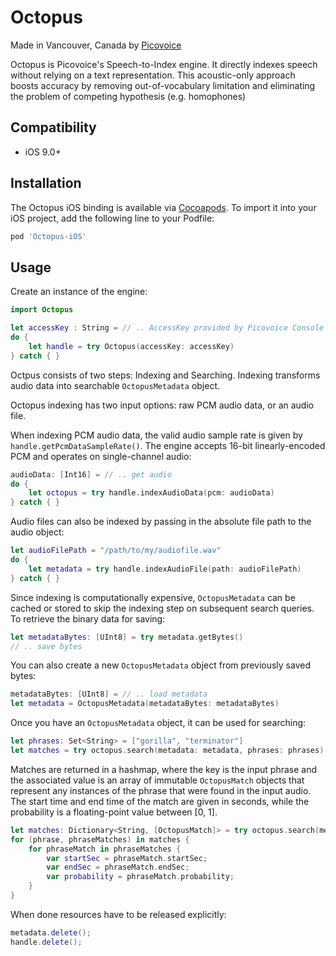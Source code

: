 # Octopus

Made in Vancouver, Canada by [Picovoice](https://picovoice.ai)

Octopus is Picovoice's Speech-to-Index engine. It directly indexes speech without relying on a text representation. This
acoustic-only approach boosts accuracy by removing out-of-vocabulary limitation and eliminating the problem of competing
hypothesis (e.g. homophones)

## Compatibility

- iOS 9.0+

## Installation

The Octopus iOS binding is available via [Cocoapods](https://cocoapods.org/pods/Octopus-iOS). To import it into your iOS project, add the following line to your Podfile: 

```ruby
pod 'Octopus-iOS'
```

## Usage

Create an instance of the engine:

```swift
import Octopus

let accessKey : String = // .. AccessKey provided by Picovoice Console (https://picovoice.ai/console/)
do {
    let handle = try Octopus(accessKey: accessKey)
} catch { }
```

Octpus consists of two steps: Indexing and Searching.
Indexing transforms audio data into searchable `OctopusMetadata` object. 

Octopus indexing has two input options: raw PCM audio data, or an audio file.

When indexing PCM audio data, the valid audio sample rate is given by `handle.getPcmDataSampleRate()`.
The engine accepts 16-bit linearly-encoded PCM and operates on single-channel audio:

```swift
audioData: [Int16] = // .. get audio
do {
    let octopus = try handle.indexAudioData(pcm: audioData)
} catch { }
```

Audio files can also be indexed by passing in the absolute file path to the audio object:

```swift
let audioFilePath = "/path/to/my/audiofile.wav"
do {
    let metadata = try handle.indexAudioFile(path: audioFilePath)
} catch { }
```

Since indexing is computationally expensive,
`OctopusMetadata` can be cached or stored to skip the indexing step on subsequent search queries.
To retrieve the binary data for saving:
```swift
let metadataBytes: [UInt8] = try metadata.getBytes()
// .. save bytes
```

You can also create a new `OctopusMetadata` object from previously saved bytes:
```swift
metadataBytes: [UInt8] = // .. load metadata
let metadata = OctopusMetadata(metadataBytes: metadataBytes)
```

Once you have an `OctopusMetadata` object, it can be used for searching:

```swift
let phrases: Set<String> = ["gorilla", "terminator"]
let matches = try octopus.search(metadata: metadata, phrases: phrases)
```

Matches are returned in a hashmap, where the key is the input phrase and the associated value is an array
of immutable `OctopusMatch` objects that represent any instances of the phrase that were found in the input audio. 
The start time and end time of the match are given in seconds, while the probability is a floating-point value between [0, 1].

```swift
let matches: Dictionary<String, [OctopusMatch]> = try octopus.search(metadata: metadata, phrases: phrases)
for (phrase, phraseMatches) in matches {
    for phraseMatch in phraseMatches {
        var startSec = phraseMatch.startSec;
        var endSec = phraseMatch.endSec;
        var probability = phraseMatch.probability;
    }
}
```

When done resources have to be released explicitly:

```java
metadata.delete();
handle.delete();
```
